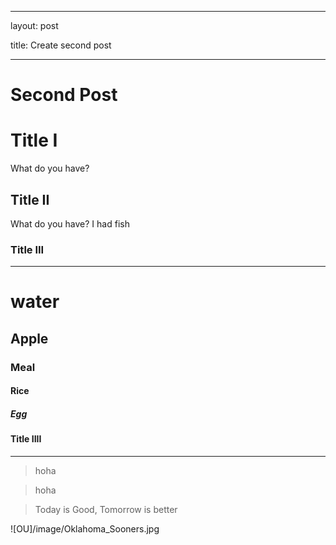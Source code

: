 ----
layout: post


title:  Create second post

------

<h1>Second Post    </h1>

#  Title  I
What do you have?

## Title II

What do you have?  I had fish

### Title III

<hr>

#  water

##  Apple

### Meal

#### Rice

##### Egg


#### Title IIII

<hr>


>  hoha

>  hoha


>  Today is Good, Tomorrow is better


![OU]/image/Oklahoma_Sooners.jpg